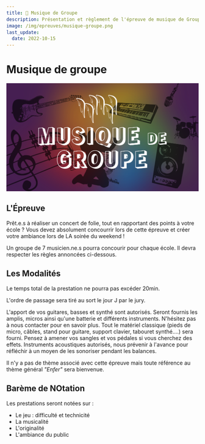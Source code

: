 ```yaml
---
title: 🎸 Musique de Groupe
description: Présentation et règlement de l'épreuve de musique de Groupe
image: /img/epreuves/musique-groupe.png
last_update:
  date: 2022-10-15
---
```


# Musique de groupe

![](/img/epreuves/musique-groupe.png)

## L'Épreuve

Prêt.e.s à réaliser un concert de folie, tout en rapportant des points à votre école ? Vous devez absolument concourrir lors de cette épreuve et créer votre ambiance lors de LA soirée du weekend !

Un groupe de 7 musicien.ne.s pourra concourir pour chaque école. Il devra respecter les règles annoncées ci-dessous.


## Les Modalités

Le temps total de la prestation ne pourra pas excéder 20min.

L'ordre de passage sera tiré au sort le jour J par le jury.

L'apport de vos guitares, basses et synthé sont autorisés. Seront fournis les amplis, micros ainsi qu'une batterie et différents instruments. N'hésitez pas à nous contacter pour en savoir plus.
Tout le matériel classique (pieds de micro, câbles, stand pour guitare, support clavier, tabouret synthé....) sera fourni.
Pensez à amener vos sangles et vos pédales si vous cherchez des effets.
Instruments acoustiques autorisés, nous prévenir à l'avance pour réfléchir à un moyen de les sonoriser pendant les balances.

Il n'y a pas de thème associé avec cette épreuve mais toute référence au thème général *"Enfer"* sera bienvenue.


## Barème de NOtation

Les prestations seront notées sur :
* Le jeu : difficulté et technicité
* La musicalité
* L'originalité
* L'ambiance du public